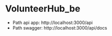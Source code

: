 # VolunteerHub_be
- Path api app: http://localhost:3000/api
- Path swagger: http://localhost:3000/api/docs

